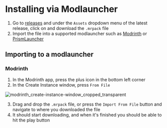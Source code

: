 # Installing via Modlauncher
1. Go to [releases](https://github.com/culliiing/Playful/releases) and under the `Assets` dropdown menu of the latest release, click on and download the `.mrpack` file
2. Import the file into a supported modlauncher such as [Modrinth](https://modrinth.com/app) or [PrismLauncher](https://prismlauncher.org/)
## Importing to a modlauncher
### Modrinth
1. In the Modrinth app, press the plus icon in the bottom left corner
2. In the Create Instance window, press `From File`

![modrinth_create-instance-window_cropped_transparent](https://github.com/culliiing/Playful/assets/103900975/47945f45-fe31-4bba-a428-f555a3b688e2)

3. Drag and drop the `.mrpack` file, or press the `Import From File` button and navigate to where you downloaded the file
4. It should start downloading, and when it's finished you should be able to hit the play button
